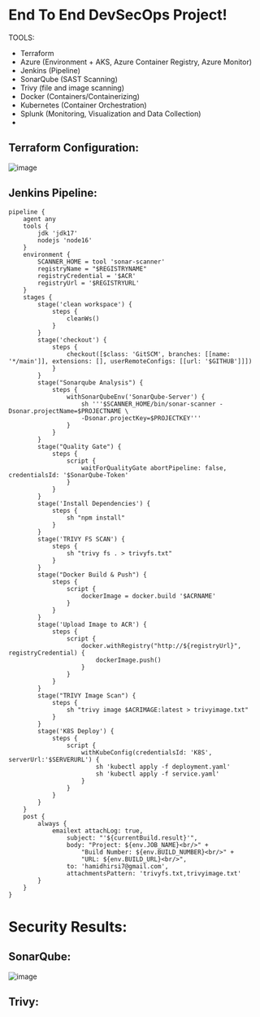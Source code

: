# End To End DevSecOps Project!
TOOLS:
- Terraform
- Azure (Environment + AKS, Azure Container Registry, Azure Monitor)
- Jenkins (Pipeline)
- SonarQube (SAST Scanning)
- Trivy (file and image scanning)
- Docker (Containers/Containerizing)
- Kubernetes (Container Orchestration)
- Splunk (Monitoring, Visualization and Data Collection)
- 

## Terraform Configuration:
![image](https://github.com/CloudHirsi/DevSecOpsProject1/assets/153539293/c574d72d-69cd-4046-9938-d8eb870fbfa5)

## Jenkins Pipeline:
``` 
pipeline {
    agent any
    tools {
        jdk 'jdk17'
        nodejs 'node16'
    }
    environment {
        SCANNER_HOME = tool 'sonar-scanner'
        registryName = "$REGISTRYNAME"
        registryCredential = '$ACR'
        registryUrl = '$REGISTRYURL'
    }
    stages {
        stage('clean workspace') {
            steps {
                cleanWs()
            }
        }
        stage('checkout') {
            steps {
                checkout([$class: 'GitSCM', branches: [[name: '*/main']], extensions: [], userRemoteConfigs: [[url: '$GITHUB']]])
            }
        }
        stage("Sonarqube Analysis") {
            steps {
                withSonarQubeEnv('SonarQube-Server') {
                    sh '''$SCANNER_HOME/bin/sonar-scanner -Dsonar.projectName=$PROJECTNAME \
                    -Dsonar.projectKey=$PROJECTKEY'''
                }
            }
        }
        stage("Quality Gate") {
            steps {
                script {
                    waitForQualityGate abortPipeline: false, credentialsId: '$SonarQube-Token'
                }
            }
        }
        stage('Install Dependencies') {
            steps {
                sh "npm install"
            }
        }
        stage('TRIVY FS SCAN') {
            steps {
                sh "trivy fs . > trivyfs.txt"
            }
        }
        stage("Docker Build & Push") {
            steps {
                script {
                    dockerImage = docker.build '$ACRNAME'
                }
            }
        }
        stage('Upload Image to ACR') {
            steps {   
                script {
                    docker.withRegistry("http://${registryUrl}", registryCredential) {
                        dockerImage.push()
                    }
                }
            }
        }
        stage("TRIVY Image Scan") {
            steps {
                sh "trivy image $ACRIMAGE:latest > trivyimage.txt" 
            }
        }
        stage('K8S Deploy') {
            steps {
                script {
                    withKubeConfig(credentialsId: 'K8S', serverUrl:'$SERVERURL') {
                        sh 'kubectl apply -f deployment.yaml'
                        sh 'kubectl apply -f service.yaml'
                    }
                }
            }
        }
    }
    post {
        always {
            emailext attachLog: true,
                subject: "'${currentBuild.result}'",
                body: "Project: ${env.JOB_NAME}<br/>" +
                    "Build Number: ${env.BUILD_NUMBER}<br/>" +
                    "URL: ${env.BUILD_URL}<br/>",
                to: 'hamidhirsi7@gmail.com',                              
                attachmentsPattern: 'trivyfs.txt,trivyimage.txt'
        }
    }
}
```
# Security Results:
## SonarQube:
![image](https://github.com/CloudHirsi/DevSecOpsProject1/assets/153539293/5aac046e-02d9-4f2b-8bf9-b750b2827c7c)

## Trivy:




